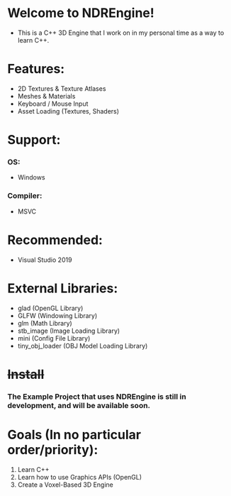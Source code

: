 # Welcome to NDREngine!
- This is a C++ 3D Engine that I work on in my personal time as a way to learn C++.

# Features:
- 2D Textures & Texture Atlases
- Meshes & Materials
- Keyboard / Mouse Input
- Asset Loading (Textures, Shaders)

# Support:
### OS:
 - Windows
### Compiler:
 - MSVC

# Recommended:
 - Visual Studio 2019

# External Libraries:
 - glad (OpenGL Library)
 - GLFW (Windowing Library)
 - glm (Math Library)
 - stb_image (Image Loading Library)
 - mini (Config File Library)
 - tiny_obj_loader (OBJ Model Loading Library)

# ~~Install~~
### **The Example Project that uses NDREngine is still in development, and will be available soon.**

# Goals (In no particular order/priority):
1. Learn C++
2. Learn how to use Graphics APIs (OpenGL)
3. Create a Voxel-Based 3D Engine
